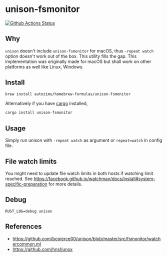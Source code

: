 # unison-fsmonitor

[![Github Actions Status](https://github.com/autozimu/unison-fsmonitor/workflows/build-and-test/badge.svg)](https://github.com/autozimu/unison-fsmonitor/actions?query=workflow%3Abuild-and-test)

## Why

`unison` doesn't include `unison-fsmonitor` for macOS, thus `-repeat watch` option doesn't work out of the box. This utility fills the gap. This implementation was originally made for macOS but shall work on other platforms as well like Linux, Windows.

## Install

```sh
brew install autozimu/homebrew-formulas/unison-fsmonitor
```

Alternatively if you have [cargo](https://github.com/rust-lang/cargo) installed,

```sh
cargo install unison-fsmonitor
```

## Usage

Simply run unison with `-repeat watch` as argument or `repeat=watch` in config file.

## File watch limits 

You might need to update file watch limits in both hosts if watching limit reached. See <https://facebook.github.io/watchman/docs/install#system-specific-preparation> for more details.

## Debug

```
RUST_LOG=debug unison
```

## References

- <https://github.com/bcpierce00/unison/blob/master/src/fsmonitor/watchercommon.ml>
- <https://github.com/hnsl/unox>
